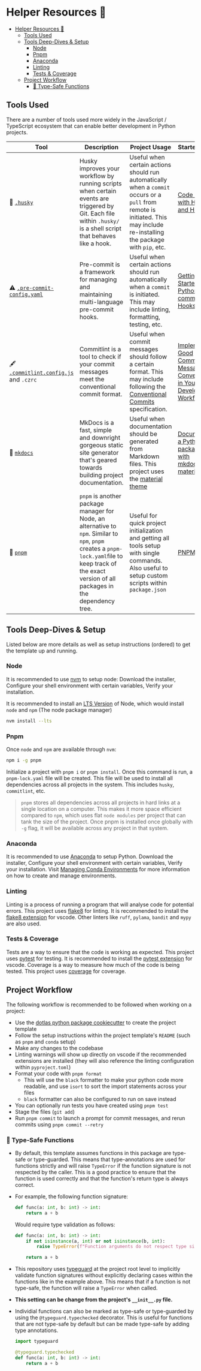# Helper Resources 💭

- [Helper Resources 💭](#helper-resources-)
  - [Tools Used](#tools-used)
  - [Tools Deep-Dives \& Setup](#tools-deep-dives--setup)
    - [Node](#node)
    - [Pnpm](#pnpm)
    - [Anaconda](#anaconda)
    - [Linting](#linting)
    - [Tests \& Coverage](#tests--coverage)
  - [Project Workflow](#project-workflow)
    - [🔖 Type-Safe Functions](#-type-safe-functions)

## Tools Used

There are a number of tools used more widely in the JavaScript / TypeScript ecosystem that can enable better development in Python projects.

| Tool | Description | Project Usage | Starter Links |
| --- | --- | --- | --- |
| 🐾 [`.husky`](https://github.com/typicode/husky) | Husky improves your workflow by running scripts when certain events are triggered by Git. Each file within `.husky/` is a shell script that behaves like a hook. | Useful when certain actions should run automatically when a `commit` occurs or a `pull` from remote is initiated. This may include re-installing the package with `pip`, etc. | [Code Quality with Husky and Hooks](https://blog.bitsrc.io/ensure-javascript-code-quality-with-husky-and-hooks-6e338222662)
| ⚠️ [`.pre-commit-config.yaml`](https://pre-commit.com/) | Pre-commit is a framework for managing and maintaining multi-language pre-commit hooks. | Useful when certain actions should run automatically when a `commit` is initiated. This may include linting, formatting, testing, etc. | [Getting Started with Python Pre-commit Hooks](https://towardsdatascience.com/getting-started-with-python-pre-commit-hooks-28be2b2d09d5) |
| 🖋 [`.commitlint.config.js`](https://commitlint.js.org/#/) and `.czrc` | Commitlint is a tool to check if your commit messages meet the conventional commit format. | Useful when commit messages should follow a certain format. This may include following the [Conventional Commits](https://www.conventionalcommits.org/en/v1.0.0/) specification. | [Implement Good Commit Message Conventions in Your Development Workflow](https://medium.com/gitconnected/implement-good-commit-message-conventions-in-your-development-workflow-15dd78b7a86e) |
| 📑 [`mkdocs`](https://www.mkdocs.org/) | MkDocs is a fast, simple and downright gorgeous static site generator that's geared towards building project documentation. | Useful when documentation should be generated from Markdown files. This project uses the [material theme](https://squidfunk.github.io/mkdocs-material/) | [Documenting a Python package with mkdocs-material](https://chrieke.medium.com/documenting-a-python-package-with-code-reference-via-mkdocs-material-b4a45197f95b) |
| 🧱 [`pnpm`](https://pnpm.io/) | `pnpm` is another package manager for Node, an alternative to `npm`. Similar to `npm`, `pnpm` creates a `pnpm-lock.yaml`file to keep track of the exact version of all packages in the dependency tree. | Useful for quick project initialization and getting all tools setup with single commands. Also useful to setup custom scripts within `package.json` | [PNPM](https://medium.com/bitsrc/stop-using-npm-yarn-use-pnpm-instead-baa640698be6) |

## Tools Deep-Dives & Setup

Listed below are more details as well as setup instructions (ordered) to get the template up and running.

### Node

It is recommended to use [nvm](https://github.com/nvm-sh/nvm) to setup node: Download the installer, Configure your shell environment with certain variables, Verify your installation.

It is recommended to install an [LTS Version](https://nodejs.org/en/about/releases/) of Node, which would install `node` and `npm` (The node package manager)

```bash
nvm install --lts
```

### Pnpm

Once `node` and `npm` are available through `nvm`:

```bash
npm i -g pnpm
```

Initialize a project with `pnpm i` or `pnpm install`. Once this command is run, a `pnpm-lock.yaml` file will be created. This file will be used to install all dependencies across all projects in the system. This includes `husky`, `commitlint`, etc.

> `pnpm` stores all dependencies across all projects in hard links at a single location on a computer. This makes it more space efficient compared to `npm`, which uses flat `node modules` per project that can tank the size of the project. Once pnpm is installed once globally with `-g` flag, it will be available across any project in that system.

### Anaconda

It is recommended to use [Anaconda](https://www.anaconda.com/products/individual) to setup Python. Download the installer, Configure your shell environment with certain variables, Verify your installation. Visit [Managing Conda Environments](https://docs.conda.io/projects/conda/en/latest/user-guide/tasks/manage-environments.html) for more information on how to create and manage environments.

### Linting

Linting is a process of running a program that will analyse code for potential errors. This project uses [flake8](https://flake8.pycqa.org/en/latest/) for linting. It is recommended to install the [flake8 extension](https://marketplace.visualstudio.com/items?itemName=tht13.python) for vscode. Other linters like `ruff`, `pylama`, `bandit` and `mypy` are also used.

### Tests & Coverage

Tests are a way to ensure that the code is working as expected. This project uses [pytest](https://docs.pytest.org/en/stable/) for testing. It is recommended to install the [pytest extension](https://marketplace.visualstudio.com/items?itemName=LittleFoxTeam.vscode-python-test-adapter) for vscode. Coverage is a way to measure how much of the code is being tested. This project uses [coverage](https://coverage.readthedocs.io/en/coverage-5.5/) for coverage.

## Project Workflow

The following workflow is recommended to be followed when working on a project:

- Use the [dotlas python package cookiecutter](https://github.com/dotlas/cookiecutter-pypackage) to create the project template
- Follow the setup instructions within the project template's `README` (such as `pnpm` and `conda` setup)
- Make any changes to the codebase
- Linting warnings will show up directly on vscode if the recommended extensions are installed (they will also reference the linting configuration within `pyproject.toml`)
- Format your code with `pnpm format`
  - This will use the `black` formatter to make your python code more readable, and use `isort` to sort the import statements across your files
  - `black` formatter can also be configured to run on save instead
- You can optionally run tests you have created using `pnpm test`
- Stage the files (`git add`)
- Run `pnpm commit` to launch a prompt for commit messages, and rerun commits using `pnpm commit --retry`

### 🔖 Type-Safe Functions

- By default, this template assumes functions in this package are type-safe or type-guarded. This means that type-annotations are used for functions strictly and will raise `TypeError` if the function signature is not respected by the caller. This is a good practice to ensure that the function is used correctly and that the function's return type is always correct.

- For example, the following function signature:
  
  ```python
  def func(a: int, b: int) -> int:
      return a + b
  ```

  Would require type validation as follows:

  ```python
  def func(a: int, b: int) -> int:
      if not isinstance(a, int) or not isinstance(b, int):
          raise TypeError(f"Function arguments do not respect type signatures")

      return a + b
  ```

- This repository uses [typeguard](https://typeguard.readthedocs.io/en/latest/index.html) at the project root level to implicitly validate function signatures without explicitly declaring cases within the functions like in the example above. This means that if a function is not type-safe, the function will raise a `TypeError` when called.
- **This setting can be change from the project's `__init__.py` file.**

- Individial functions can also be marked as type-safe or type-guarded by using the `@typeguard.typechecked` decorator. This is useful for functions that are not type-safe by default but can be made type-safe by adding type annotations.
  
  ```python
  import typeguard

  @typeguard.typechecked
  def func(a: int, b: int) -> int:
      return a + b
  ```
